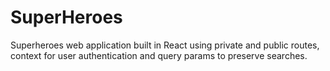 # SuperHeroes

Superheroes web application built in React using private and public routes, context for user authentication and query params to preserve searches.
